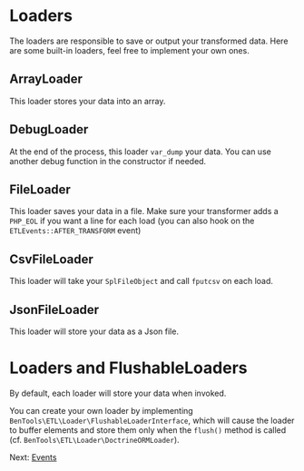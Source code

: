 Loaders
=======
The loaders are responsible to save or output your transformed data. Here are some built-in loaders, feel free to implement your own ones.


ArrayLoader
-----------
This loader stores your data into an array.

DebugLoader
-----------
At the end of the process, this loader `var_dump` your data. You can use another debug function in the constructor if needed.

FileLoader
----------
This loader saves your data in a file. Make sure your transformer adds a `PHP_EOL` if you want a line for each load (you can also hook on the `ETLEvents::AFTER_TRANSFORM` event)

CsvFileLoader
-------------
This loader will take your `SplFileObject` and call `fputcsv` on each load.

JsonFileLoader
--------------
This loader will store your data as a Json file.


Loaders and FlushableLoaders
============================
By default, each loader will store your data when invoked.

You can create your own loader by implementing `BenTools\ETL\Loader\FlushableLoaderInterface`, which will cause the loader to buffer elements and store them only when the `flush()` method is called (cf. `BenTools\ETL\Loader\DoctrineORMLoader`).


Next: [Events](Events.md)